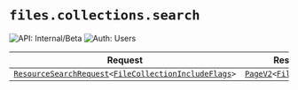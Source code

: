 # `files.collections.search`

![API: Internal/Beta](https://img.shields.io/static/v1?label=API&message=Internal/Beta&color=red&style=flat-square)
![Auth: Users](https://img.shields.io/static/v1?label=Auth&message=Users&color=informational&style=flat-square)



| Request | Response | Error |
|---------|----------|-------|
|<code><a href='/docs/reference/dk.sdu.cloud.accounting.api.providers.ResourceSearchRequest.md'>ResourceSearchRequest</a>&lt;<a href='#filecollectionincludeflags'>FileCollectionIncludeFlags</a>&gt;</code>|<code><a href='/docs/reference/dk.sdu.cloud.PageV2.md'>PageV2</a>&lt;<a href='#filecollection'>FileCollection</a>&gt;</code>|<code><a href='/docs/reference/dk.sdu.cloud.CommonErrorMessage.md'>CommonErrorMessage</a></code>|


